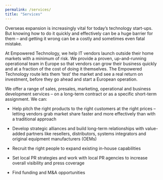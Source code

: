 ```yaml
---
permalink: /services/
title: "Services"
---
```


Overseas expansion is increasingly vital for today’s technology start-ups. But knowing how to do it quickly and effectively can be a huge barrier for them – and getting it wrong can be a costly and sometimes even fatal mistake.

At Empowered Technology, we help IT vendors launch outside their home markets with a minimum of risk. We provide a proven, up-and-running operational team in Europe so that vendors can grow their business quickly and at a fraction of the cost of doing it themselves. The Empowered Technology route lets them ‘test’ the market and see a real return on investment, before they go ahead and start a European operation.

We offer a range of sales, presales, marketing, operational and business development services – on a long-term contract or as a specific short-term assignment. We can:


* Help pitch the right products to the right customers at the right prices – letting vendors grab market share faster and more effectively than with a traditional approach


* Develop strategic alliances and build long-term relationships with value-added partners like resellers, distributors, systems integrators and original equipment manufacturers (OEMs)


* Recruit the right people to expand existing in-house capabilities


* Set local PR strategies and work with local PR agencies to increase overall visibility and press coverage


* Find funding and M&A opportunities
